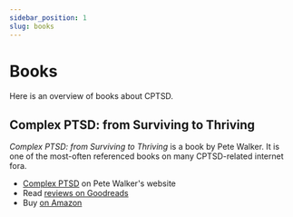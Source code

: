 ```yaml
---
sidebar_position: 1
slug: books
---
```


# Books

Here is an overview of books about CPTSD.

## Complex PTSD: from Surviving to Thriving

_Complex PTSD: from Surviving to Thriving_ is a book by Pete Walker. It is one of the most-often referenced books on many CPTSD-related internet fora.

- [Complex PTSD](http://pete-walker.com/complex_ptsd_book.html) on Pete Walker's website
- Read [reviews on Goodreads](https://www.goodreads.com/book/show/20556323-complex-ptsd)
- Buy [on Amazon](https://www.amazon.com/Complex-PTSD-Surviving-RECOVERING-CHILDHOOD-ebook/dp/B00HJBMDXK)
